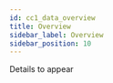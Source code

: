```yaml
---
id: cc1_data_overview
title: Overview
sidebar_label: Overview
sidebar_position: 10
---
```


Details to appear